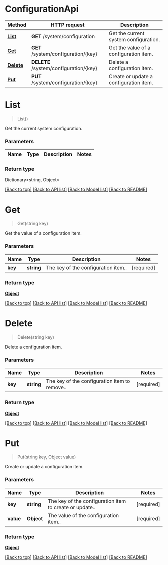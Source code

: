 # ConfigurationApi

Method | HTTP request | Description
------------ | ------------- | -------------
[**List**](ConfigurationApi.md#list) | **GET** /system/configuration | Get the current system configuration.
[**Get**](ConfigurationApi.md#get) | **GET** /system/configuration/{key} | Get the value of a configuration item.
[**Delete**](ConfigurationApi.md#delete) | **DELETE** /system/configuration/{key} | Delete a configuration item.
[**Put**](ConfigurationApi.md#put) | **PUT** /system/configuration/{key} | Create or update a configuration item.


# **List**
> List()

Get the current system configuration.

### Parameters

Name | Type | Description | Notes
------------- | ------------- | ------------- | -------------


### Return type

Dictionary<string, Object>

[[Back to top]](#) [[Back to API list]](../../README.md#documentation-for-api-endpoints) [[Back to Model list]](../../README.md#documentation-for-models) [[Back to README]](../../README.md)

# **Get**
> Get(string key)

Get the value of a configuration item.

### Parameters

Name | Type | Description | Notes
------------- | ------------- | ------------- | -------------
 **key** | **string**| The key of the configuration item.. | [required]


### Return type

[**Object**](../Model/Object.md)

[[Back to top]](#) [[Back to API list]](../../README.md#documentation-for-api-endpoints) [[Back to Model list]](../../README.md#documentation-for-models) [[Back to README]](../../README.md)

# **Delete**
> Delete(string key)

Delete a configuration item.

### Parameters

Name | Type | Description | Notes
------------- | ------------- | ------------- | -------------
 **key** | **string**| The key of the configuration item to remove.. | [required]


### Return type

[**Object**](../Model/Object.md)

[[Back to top]](#) [[Back to API list]](../../README.md#documentation-for-api-endpoints) [[Back to Model list]](../../README.md#documentation-for-models) [[Back to README]](../../README.md)

# **Put**
> Put(string key, Object value)

Create or update a configuration item.

### Parameters

Name | Type | Description | Notes
------------- | ------------- | ------------- | -------------
 **key** | **string**| The key of the configuration item to create or update.. | [required]
 **value** | **Object**| The value of the configuration item.. | [required]


### Return type

[**Object**](../Model/Object.md)

[[Back to top]](#) [[Back to API list]](../../README.md#documentation-for-api-endpoints) [[Back to Model list]](../../README.md#documentation-for-models) [[Back to README]](../../README.md)
